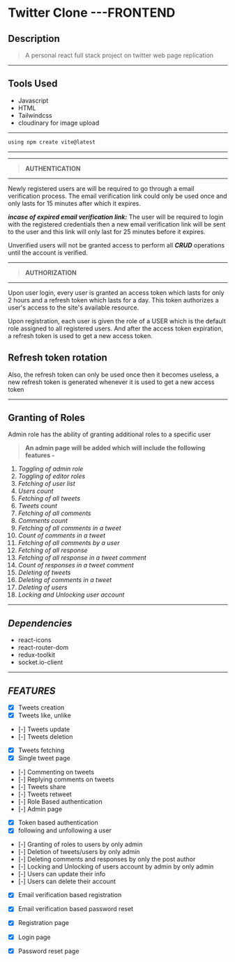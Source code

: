 # Twitter Clone ---FRONTEND
## Description
> A personal react full stack project on twitter web page replication
___
## **Tools Used**
* Javascript
* HTML
* Tailwindcss
* cloudinary for image upload

---

```javascript
using npm create vite@latest
```
---

---
> **AUTHENTICATION**
---

Newly registered users are will be required to go through a email verification process. The email verification link could only be used once and only lasts for 15 minutes after which it expires.

_**incase of expired email verification link:**_ The user will be required to login with the registered credentials then a new email verification link will be sent to the user and this link will only last for 25 minutes before it expires.

Unverified users will not be granted access to perform all _**CRUD**_ operations until the account is verified.

***
> **AUTHORIZATION**
---

Upon user login, every user is granted an access token which lasts for only 2 hours and a refresh token which lasts for a day. This token authorizes a user's access to the site's available resource. 

Upon registration, each user is given the role of a USER which is the default role assigned to all registered users. And after the access token expiration, a refresh token is used to get a new access token.

**Refresh token rotation**
---
Also, the refresh token can only be used once then it becomes useless, a new refresh token is generated whenever it is used to get a new access token

---
**Granting of Roles**
---
Admin role has the ability of granting additional roles to a specific user

>**An admin page will be added which will include the following features -**

1. _Toggling of admin role_
1. _Toggling of editor roles_
1. _Fetching of user list_
1. _Users count_
1. _Fetching of all tweets_
1. _Tweets count_
1. _Fetching of all comments_
1. _Comments count_
1. _Fetching of all comments in a tweet_
1. _Count of comments in a tweet_
1. _Fetching of all comments by a user_
1. _Fetching of all response_
1. _Fetching of all response in a tweet comment_
1. _Count of responses in a tweet comment_
1. _Deleting of tweets_
1. _Deleting of comments in a tweet_
1. _Deleting of users_
1. _Locking and Unlocking user account_
---

## _Dependencies_
* react-icons
* react-router-dom
* redux-toolkit
* socket.io-client

***
## _FEATURES_
* [x] Tweets creation
* [x] Tweets like, unlike
* [-] Tweets update
* [-] Tweets deletion
* [x] Tweets fetching
* [x] Single tweet page
* [-] Commenting on tweets
* [-] Replying comments on tweets
* [-] Tweets share
* [-] Tweets retweet
* [-] Role Based authentication
* [-] Admin page
* [x] Token based authentication
* [x] following and unfollowing a user
* [-] Granting of roles to users by only admin
* [-] Deletion of tweets/users by only admin
* [-] Deleting comments and responses by only the post author
* [-] Locking and Unlocking of users account by admin by only admin
* [-] Users can update their info
* [-] Users can delete their account
* [x] Email verification based registration
* [x] Email verification based password reset
* [x] Registration page
* [x] Login page
* [x] Password reset page


